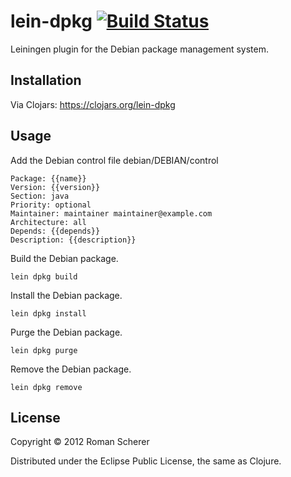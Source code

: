 # lein-dpkg [![Build Status](https://travis-ci.org/r0man/lein-dpkg.png)](https://travis-ci.org/r0man/lein-dpkg)

Leiningen plugin for the Debian package management system.

## Installation

Via Clojars: https://clojars.org/lein-dpkg

## Usage

Add the Debian control file debian/DEBIAN/control

    Package: {{name}}
    Version: {{version}}
    Section: java
    Priority: optional
    Maintainer: maintainer maintainer@example.com
    Architecture: all
    Depends: {{depends}}
    Description: {{description}}

Build the Debian package.

    lein dpkg build

Install the Debian package.

    lein dpkg install

Purge the Debian package.

    lein dpkg purge

Remove the Debian package.

    lein dpkg remove

## License

Copyright © 2012 Roman Scherer

Distributed under the Eclipse Public License, the same as Clojure.

